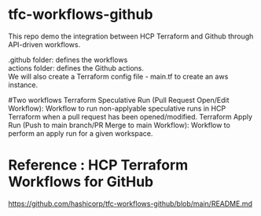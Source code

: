 # tfc-workflows-github
This repo demo the integration between HCP Terraform and Github through API-driven workflows. 

.github folder: defines the workflows \
actions folder: defines the Github actions. \
We will also create a Terraform config file - main.tf to create an aws instance.

#Two workflows
Terraform Speculative Run (Pull Request Open/Edit Workflow): Workflow to run non-applyable speculative runs in HCP Terraform when a pull request has been opened/modified.
Terraform Apply Run (Push to main branch/PR Merge to main Workflow): Workflow to perform an apply run for a given workspace.


# Reference : HCP Terraform Workflows for GitHub
https://github.com/hashicorp/tfc-workflows-github/blob/main/README.md 
